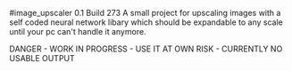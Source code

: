#image_upscaler 0.1 Build 273
A small project for upscaling images with a self coded neural network libary which should be expandable to any scale until your pc can't handle it anymore.

DANGER - WORK IN PROGRESS - USE IT AT OWN RISK - CURRENTLY NO USABLE OUTPUT
